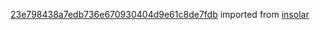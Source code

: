 [23e798438a7edb736e670930404d9e61c8de7fdb](https://github.com/insolar/insolar/commit/23e798438a7edb736e670930404d9e61c8de7fdb) imported from [insolar](https://github.com/insolar/insolar)
